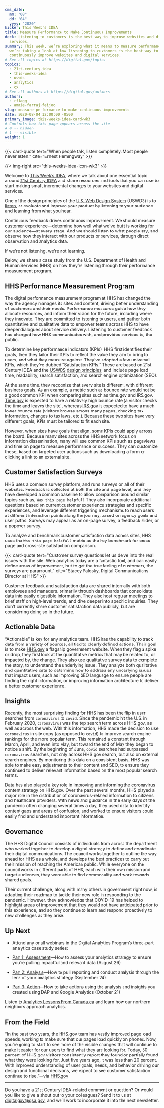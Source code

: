 ```yaml
---
cms_date:
  mm: "08"
  dd: "04"
  yyyy: "2020"
kicker: This Week's IDEA
title: Measure Performance to Make Continuous Improvements
deck: Listening to customers is the best way to improve websites and digital
  services.
summary: This week, we’re exploring what it means to measure performance, and
  we’re taking a look at how listening to customers is the best way to
  continuously improve websites and digital services.
# See all topics at https://digital.gov/topics
topics:
  - 21st-century-idea
  - this-weeks-idea
  - uswds
  - analytics
  - cx
# See all authors at https://digital.gov/authors
authors:
  - rflagg
  - ammie-farraj-feijoo
slug: measure-performance-to-make-continuous-improvements
date: 2020-08-04 12:00:00 -0500
primary_image: this-weeks-idea-card-wk3
# Controls how this page appears across the site
# 0 -- hidden
# 1 -- visible
weight: 1
---
```

{{< card-quote text="When people talk, listen completely. Most people never listen." cite="Ernest Hemingway" >}}

{{< img-right src="this-weeks-idea-icon-wk3" >}}

Welcome to [This Week’s IDEA](https://digital.gov/topics/this-weeks-idea/), where we talk about one essential topic around [21st Century IDEA](https://digital.gov/resources/21st-century-integrated-digital-experience-act/) and share resources and tools that you can use to start making small, incremental changes to your websites and digital services.

One of the design principles of the [U.S. Web Design System](https://designsystem.digital.gov/) (USWDS) is to [listen](https://designsystem.digital.gov/design-principles/#listen), or evaluate and improve your product by listening to your audience and learning from what you hear.

Continuous feedback drives continuous improvement. We should measure customer experience—determine how well what we’ve built is working for our audience—at every stage. And we should listen to what people say, and observe how they interact with our products or services, through direct observation and analytics data.

If we’re not listening, we’re not learning.

Below, we share a case study from the U.S. Department of Health and Human Services (HHS) on how they’re listening through their performance measurement program.

## HHS Performance Measurement Program

The digital performance measurement program at HHS has changed the way the agency manages its sites and content, driving better understanding of customers and their needs. Performance measures guide how they allocate resources, and inform their vision for the future, including where they innovate. They are committed to listening to users, and gather both quantitative and qualitative data to empower teams across HHS to have deeper dialogues about service delivery. Listening to customer feedback has changed how HHS communicates with, and provides services to, the public.

To determine key performance indicators (KPIs), HHS first identifies their goals, then they tailor their KPIs to reflect the value they aim to bring to users, and what they measure against. They’ve adopted a few universal KPIs, which they’ve dubbed “Satisfaction KPIs.” These are based on 21st Century IDEA and the [USWDS](https://designsystem.digital.gov/)  [design principles](https://designsystem.digital.gov/design-principles/), and include page load time, readability, search satisfaction, and search engine optimization (SEO).

At the same time, they recognize that every site is different, with different business goals. As an example, a metric such as bounce rate would not be a good common KPI when comparing sites such as time.gov and IRS.gov. [Time.gov](https://www.time.gov/) is expected to have a relatively high bounce rate (a visitor checks the time and leaves the site), whereas [IRS.gov](https://www.irs.gov/) is expected to have a much lower bounce rate (visitors browse across many pages, checking tax information, changes to tax laws, etc.). Because these two sites have very different goals, KPIs must be tailored to fit each site.

However, when sites have goals that align, some KPIs could apply across the board. Because many sites across the HHS network focus on information dissemination, many will use common KPIs such as pageviews and time on page to measure performance or success. They can customize these, based on targeted user actions such as downloading a form or clicking a link to an external site.

## Customer Satisfaction Surveys

HHS uses a common survey platform, and runs surveys on all of their websites. Feedback is collected at both the site and page level, and they have developed a common baseline to allow comparison around similar topics such as, `Was this page helpful?` They also incorporate additional questions based on current customer experience strategies and specific experiences, and leverage different triggering mechanisms to reach users at different interaction points along the journey, based on agency goals and user paths. Surveys may appear as an on-page survey, a feedback slider, or a popover survey.

To analyze and benchmark customer satisfaction data across sites, HHS uses the `Was this page helpful?` metric as the key benchmark for cross-page and cross-site satisfaction comparison.

{{< card-quote text="Customer survey questions let us delve into the real issues with the site. Web analytics today are a fantastic tool, and can easily define areas of improvement, but to get the true feeling of customers, the surveys are paramount." cite="Stacey Palosky, Digital Communications Director at HHS" >}}

Customer feedback and satisfaction data are shared internally with both employees and managers, primarily through dashboards that consolidate data into easily digestible information. They also host regular meetings to brief staff on high-level trends, and dive deeper into specific inquiries. They don’t currently share customer satisfaction data publicly, but are considering doing so in the future.

## Actionable Data

“Actionable” is key for any analytics team. HHS has the capability to track data from a variety of sources, all tied to clearly defined actions. Their goal is to make [HHS.gov](https://www.hhs.gov/) a flagship government website. When they flag a spike or drop, they first look at the quantitative metrics that may be related to, or impacted by, the change. They also use qualitative survey data to complete the story, to understand the underlying issue. They analyze both qualitative and quantitative data to determine how to address any underlying issues that impact users, such as improving SEO language to ensure people are finding the right information, or improving information architecture to deliver a better customer experience.

## Insights

Recently, the most surprising finding for HHS has been the flip in user searches from `coronavirus` to `covid`. Since the pandemic hit the U.S. in February 2020, `coronavirus` was the top search term across HHS.gov, as well as across the web. With this information, HHS made the decision to use `coronavirus` in site copy (as opposed to `covid`) to improve search engine rankings for the more popular term. This remained a constant through March, April, and even into May, but toward the end of May they began to notice a shift. By the beginning of June, `covid` searches had surpassed `coronavirus` searches, not only across HHS.gov search, but also on external search engines. By monitoring this data on a consistent basis, HHS was able to make easy adjustments to their content and SEO, to ensure they continued to deliver relevant information based on the most popular search terms.

Data has also played a key role in improving and informing the coronavirus content strategy on HHS.gov. Over the past several months, HHS played a major role in the distribution of coronavirus-related information to citizens and healthcare providers. With news and guidance in the early days of the pandemic often changing several times a day, they used data to identify content gaps and areas of confusion, and worked to ensure visitors could easily find and understand important information.

## Governance

The HHS Digital Council consists of individuals from across the department who worked together to develop a digital strategy to define and coordinate their digital communications. The council works together to outline the way ahead for HHS as a whole, and develops the best practices to carry out their mission of reaching the American public. While everyone on the council works in different parts of HHS, each with their own mission and target audiences, they were able to find commonality and work towards shared goals.

Their current challenge, along with many others in government right now, is adapting their roadmap to tackle their new role in responding to the pandemic. However, they acknowledge that COVID-19 has helped to highlight areas of improvement that they would not have anticipated prior to this experience, and so they continue to learn and respond proactively to new challenges as they arise.

## Up Next

-  Attend any or all webinars in the Digital Analytics Program’s three-part analytics case study series:

-  [Part 1: Assessment](https://digital.gov/event/2020/08/26/dap-analytics-case-study-part-1/)—How to assess your analytics strategy to ensure you’re pulling impactful and relevant data (August 26)
    
-  [Part 2: Analysis](https://digital.gov/event/2020/09/24/dap-analytics-case-study-part-2/)—How to pull reporting and conduct analysis through the lens of your analytics strategy (September 24)
    
-  [Part 3: Action](https://digital.gov/event/2020/10/21/analytics-case-study-part-3-action/)—How to take actions using the analysis and insights you created using DAP and Google Analytics (October 21)

Listen to [Analytics Lessons From Canada.ca](https://digital.gov/event/2020/07/23/dap-learning-series-lessons-from-canadaca/) and learn how our northern neighbors approach analytics.

## From the Field

“In the past two years, the HHS.gov team has vastly improved page load speeds, working to make sure that our pages load quickly on phones. Now, you’re going to start to see more of the visible changes that will continue to make it easier for our users to find what they are looking for. Today, 80 percent of HHS.gov visitors consistently report they found or partially found what they were looking for. Just five years ago, it was less than 20 percent. With improved understanding of user goals, needs, and behavior driving our design and functional decisions, we expect to see customer satisfaction continue to rise.”—via [HHS.gov](https://www.hhs.gov/blog/2020/03/17/website-modernization-continues.html)

***

Do you have a 21st Century IDEA-related comment or question? Or would you like to give a shout out to your colleagues? Send it to us at [digitalgov@gsa.gov](mailto:digitalgov@gsa.gov), and we’ll work to incorporate it into the next newsletter.
